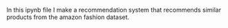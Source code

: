 In this ipynb file I make a recommendation system that recommends similar products from the amazon fashion dataset.
